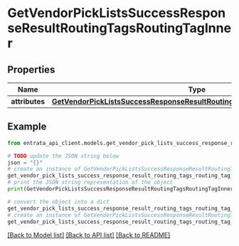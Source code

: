 # GetVendorPickListsSuccessResponseResultRoutingTagsRoutingTagInner


## Properties

Name | Type | Description | Notes
------------ | ------------- | ------------- | -------------
**attributes** | [**GetVendorPickListsSuccessResponseResultRoutingTagsRoutingTagInnerAttributes**](GetVendorPickListsSuccessResponseResultRoutingTagsRoutingTagInnerAttributes.md) |  | 

## Example

```python
from entrata_api_client.models.get_vendor_pick_lists_success_response_result_routing_tags_routing_tag_inner import GetVendorPickListsSuccessResponseResultRoutingTagsRoutingTagInner

# TODO update the JSON string below
json = "{}"
# create an instance of GetVendorPickListsSuccessResponseResultRoutingTagsRoutingTagInner from a JSON string
get_vendor_pick_lists_success_response_result_routing_tags_routing_tag_inner_instance = GetVendorPickListsSuccessResponseResultRoutingTagsRoutingTagInner.from_json(json)
# print the JSON string representation of the object
print(GetVendorPickListsSuccessResponseResultRoutingTagsRoutingTagInner.to_json())

# convert the object into a dict
get_vendor_pick_lists_success_response_result_routing_tags_routing_tag_inner_dict = get_vendor_pick_lists_success_response_result_routing_tags_routing_tag_inner_instance.to_dict()
# create an instance of GetVendorPickListsSuccessResponseResultRoutingTagsRoutingTagInner from a dict
get_vendor_pick_lists_success_response_result_routing_tags_routing_tag_inner_from_dict = GetVendorPickListsSuccessResponseResultRoutingTagsRoutingTagInner.from_dict(get_vendor_pick_lists_success_response_result_routing_tags_routing_tag_inner_dict)
```
[[Back to Model list]](../README.md#documentation-for-models) [[Back to API list]](../README.md#documentation-for-api-endpoints) [[Back to README]](../README.md)


